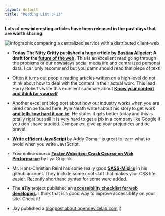 ```yaml
---
layout: default
title: "Reading List 3-13"
---
```


**Lots of new interesting articles have been released in the past days that are worth sharing:**

![infographic comparing a centralized service with a distributed client-web](http://thenittygritty.co/content/home/004-the-future-of-the-web-a-draft/fossystart@2x.png)

- **Today The Nitty Gritty published a huge article by [Bastian Allgeier](https://twitter.com/bastianallgeier): A draft for the [future of the web](http://thenittygritty.co/the-future-of-the-web-a-draft).** This is an excellent read going through the problems of our nowadays social media life and centralized personal data. I can only recommend but you damn should read that piece of text!

- Often it turns out people reading articles written on a high-level do not think about how to deal with the content in their actual work. This lead Harry Roberts write this excellent summary about **[Know your context and think for yourself](http://csswizardry.com/2013/01/you-know-your-context-on-critical-thinking-and-thinking-for-yourself/)**

- Another excellent blog post about how our industry works when you are hired can be found here: Kyle Neath writes about his story to get work **[and tells how hard it can be](http://warpspire.com/posts/pixels-dont-care/)**. He states it gets better today and this is totally right but still it is very hard to get a job in a company like Google if you don't have studied. Companies, give up your prejudices and be brave!

- **[Write efficient JavaScript](http://coding.smashingmagazine.com/2012/11/05/writing-fast-memory-efficient-javascript/)** by Addy Osmani is great to learn what to avoid when you write JavaScript.

- Free online course **[Faster Websites: Crash Course on Web Performance](http://www.igvita.com/2013/01/15/faster-websites-crash-course-on-web-performance/)** by Ilya Grigorik

- Mr. Hans-Christian Reinl has some really good **[SASS-Mixins](https://github.com/drublic/SASS-Mixins)** in his github account. They include some cool stuff that makes your CSS life easier. Recently shorthand syntax for some were added.

- The **a11y** project published an **[accessibility checklist for web developers](http://a11yproject.com/checklist.html)**. I think that is a good way to improve accessibility on your site. Check it!

- Jay published a [blogpost about opendevicelab.com](http://klick-ass.com/awesomeness/opendevicelab-com-a-directory-to-a-global-movement/) :)
